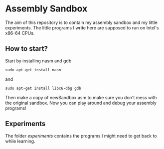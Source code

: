 # Assembly Sandbox #
The aim of this repository is to contain my assembly sandbox and my little experiments.
The little programs I write here are supposed to run on Intel's x86-64 CPUs.

## How to start? ##
Start by installing nasm and gdb
```
sudo apt-get install nasm
```
and
```
sudo apt-get install libc6-dbg gdb
```

Then make a copy of newSandbox.asm to make sure you don't mess with the original sandbox.
Now you can play around and debug your assembly programs!

## Experiments ##
The folder *experiments* contains the programs I might need to get back to while learning.
